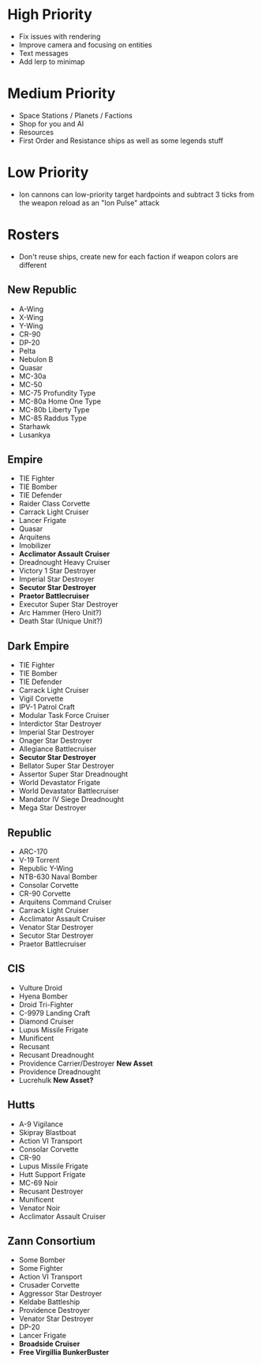# High Priority
- Fix issues with rendering
- Improve camera and focusing on entities
- Text messages
- Add lerp to minimap

# Medium Priority
- Space Stations / Planets / Factions
- Shop for you and AI
- Resources
- First Order and Resistance ships as well as some legends stuff

# Low Priority
- Ion cannons can low-priority target hardpoints and subtract 3 ticks from the weapon reload as an "Ion Pulse" attack

# Rosters
- Don't reuse ships, create new for each faction if weapon colors are different

## New Republic
- A-Wing
- X-Wing
- Y-Wing
- CR-90
- DP-20
- Pelta
- Nebulon B
- Quasar
- MC-30a
- MC-50
- MC-75 Profundity Type
- MC-80a Home One Type
- MC-80b Liberty Type
- MC-85 Raddus Type
- Starhawk
- Lusankya

## Empire
- TIE Fighter
- TIE Bomber
- TIE Defender
- Raider Class Corvette
- Carrack Light Cruiser
- Lancer Frigate
- Quasar
- Arquitens
- Imobilizer
- **Acclimator Assault Cruiser**
- Dreadnought Heavy Cruiser
- Victory 1 Star Destroyer
- Imperial Star Destroyer
- **Secutor Star Destroyer**
- **Praetor Battlecruiser**
- Executor Super Star Destroyer
- Arc Hammer (Hero Unit?)
- Death Star (Unique Unit?)

## Dark Empire
- TIE Fighter
- TIE Bomber
- TIE Defender
- Carrack Light Cruiser
- Vigil Corvette
- IPV-1 Patrol Craft
- Modular Task Force Cruiser
- Interdictor Star Destroyer
- Imperial Star Destroyer
- Onager Star Destroyer
- Allegiance Battlecruiser
- **Secutor Star Destroyer**
- Bellator Super Star Destroyer
- Assertor Super Star Dreadnought
- World Devastator Frigate
- World Devastator Battlecruiser
- Mandator IV Siege Dreadnought
- Mega Star Destroyer

## Republic
- ARC-170
- V-19 Torrent
- Republic Y-Wing
- NTB-630 Naval Bomber
- Consolar Corvette
- CR-90 Corvette
- Arquitens Command Cruiser
- Carrack Light Cruiser
- Acclimator Assault Cruiser
- Venator Star Destroyer
- Secutor Star Destroyer
- Praetor Battlecruiser

## CIS
- Vulture Droid
- Hyena Bomber
- Droid Tri-Fighter
- C-9979 Landing Craft
- Diamond Cruiser
- Lupus Missile Frigate
- Munificent
- Recusant
- Recusant Dreadnought
- Providence Carrier/Destroyer **New Asset**
- Providence Dreadnought
- Lucrehulk **New Asset?**

## Hutts
- A-9 Vigilance
- Skipray Blastboat
- Action VI Transport
- Consolar Corvette
- CR-90
- Lupus Missile Frigate
- Hutt Support Frigate
- MC-69 Noir
- Recusant Destroyer
- Munificent
- Venator Noir
- Acclimator Assault Cruiser

## Zann Consortium
- Some Bomber
- Some Fighter
- Action VI Transport
- Crusader Corvette
- Aggressor Star Destroyer
- Keldabe Battleship
- Providence Destroyer
- Venator Star Destroyer
- DP-20
- Lancer Frigate
- **Broadside Cruiser**
- **Free Virgillia BunkerBuster**